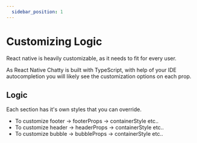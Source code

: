 ```yaml
---
  sidebar_position: 1
---
```


# Customizing Logic

React native is heavily customizable, as it needs to fit for every user.

As React Native Chatty is built with TypeScript, with help of your IDE autocompletion you will likely see the customization options on each prop.

## Logic
Each section has it's own styles that you can override.

* To customize footer -> footerProps -> containerStyle etc..
* To customize header -> headerProps -> containerStyle etc..
* To customize bubble -> bubbleProps -> containerStyle etc..



